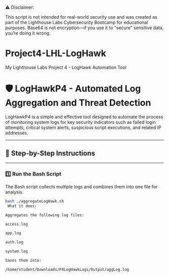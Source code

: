 ⚠️ Disclaimer:

This script is not intended for real-world security use and was created as part of the Lighthouse Labs Cybersecurity Bootcamp for educational purposes. Base64 is not encryption—if you use it to "secure" sensitive data, you’re doing it wrong.


# Project4-LHL-LogHawk
My Lighthouse Labs Project 4 - LogHawk Automation Tool
# 🛡️ LogHawkP4 - Automated Log Aggregation and Threat Detection

LogHawkP4 is a simple and effective tool designed to automate the process of monitoring system logs for key security indicators such as failed login attempts, critical system alerts, suspicious script executions, and related IP addresses.

---

## 📁 Step-by-Step Instructions

---

### 1️⃣ Run the Bash Script

The Bash script collects multiple logs and combines them into one file for analysis.

```bash
bash ./aggregateLogHawk.sh
 What it does:

Aggregates the following log files:

access.log

app.log

auth.log

system.log

Saves them into:

/home/student/Downloads/P4LogHawkLogs/Output/aggLog.log

